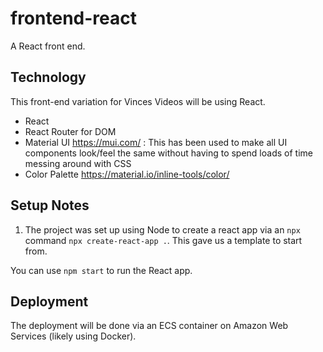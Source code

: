 # frontend-react
A React front end.

## Technology
This front-end variation for Vinces Videos will be using React.
- React
- React Router for DOM
- Material UI https://mui.com/ : This has been used to make all UI components look/feel the same without having to spend loads of time messing around with CSS
- Color Palette https://material.io/inline-tools/color/

## Setup Notes
1. The project was set up using Node to create a react app via an `npx` command `npx create-react-app .`. This gave us a template to start from.

You can use `npm start` to run the React app.

## Deployment
The deployment will be done via an ECS container on Amazon Web Services (likely using Docker).
